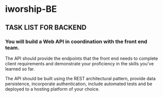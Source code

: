 # iworship-BE

## TASK LIST FOR BACKEND

### You will build a Web API in coordination with the front end team.

The API should provide the endpoints that the front end needs to complete client requirements and demonstrate your proficiency in the skills you've learned so far.

The API should be built using the REST architectural pattern, provide data persistence, incorporate authentication, include automated tests and be deployed to a hosting platform of your choice.


